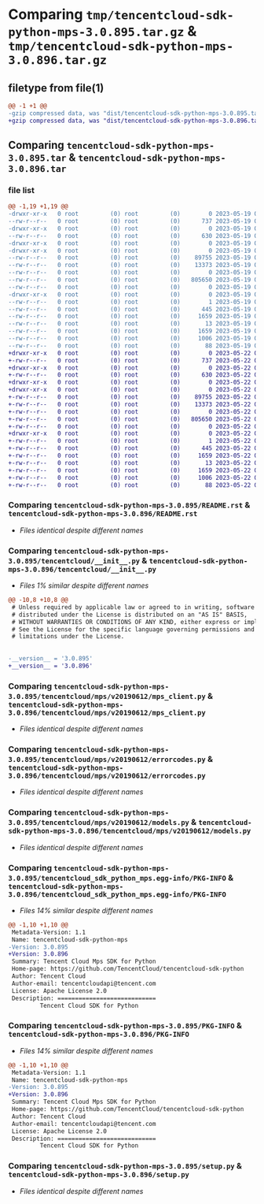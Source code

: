 # Comparing `tmp/tencentcloud-sdk-python-mps-3.0.895.tar.gz` & `tmp/tencentcloud-sdk-python-mps-3.0.896.tar.gz`

## filetype from file(1)

```diff
@@ -1 +1 @@
-gzip compressed data, was "dist/tencentcloud-sdk-python-mps-3.0.895.tar", last modified: Fri May 19 02:55:43 2023, max compression
+gzip compressed data, was "dist/tencentcloud-sdk-python-mps-3.0.896.tar", last modified: Mon May 22 00:28:04 2023, max compression
```

## Comparing `tencentcloud-sdk-python-mps-3.0.895.tar` & `tencentcloud-sdk-python-mps-3.0.896.tar`

### file list

```diff
@@ -1,19 +1,19 @@
-drwxr-xr-x   0 root         (0) root         (0)        0 2023-05-19 02:55:43.000000 tencentcloud-sdk-python-mps-3.0.895/
--rw-r--r--   0 root         (0) root         (0)      737 2023-05-19 02:55:43.000000 tencentcloud-sdk-python-mps-3.0.895/README.rst
-drwxr-xr-x   0 root         (0) root         (0)        0 2023-05-19 02:55:43.000000 tencentcloud-sdk-python-mps-3.0.895/tencentcloud/
--rw-r--r--   0 root         (0) root         (0)      630 2023-05-19 02:55:43.000000 tencentcloud-sdk-python-mps-3.0.895/tencentcloud/__init__.py
-drwxr-xr-x   0 root         (0) root         (0)        0 2023-05-19 02:55:43.000000 tencentcloud-sdk-python-mps-3.0.895/tencentcloud/mps/
-drwxr-xr-x   0 root         (0) root         (0)        0 2023-05-19 02:55:43.000000 tencentcloud-sdk-python-mps-3.0.895/tencentcloud/mps/v20190612/
--rw-r--r--   0 root         (0) root         (0)    89755 2023-05-19 02:55:43.000000 tencentcloud-sdk-python-mps-3.0.895/tencentcloud/mps/v20190612/mps_client.py
--rw-r--r--   0 root         (0) root         (0)    13373 2023-05-19 02:55:43.000000 tencentcloud-sdk-python-mps-3.0.895/tencentcloud/mps/v20190612/errorcodes.py
--rw-r--r--   0 root         (0) root         (0)        0 2023-05-19 02:55:43.000000 tencentcloud-sdk-python-mps-3.0.895/tencentcloud/mps/v20190612/__init__.py
--rw-r--r--   0 root         (0) root         (0)   805650 2023-05-19 02:55:43.000000 tencentcloud-sdk-python-mps-3.0.895/tencentcloud/mps/v20190612/models.py
--rw-r--r--   0 root         (0) root         (0)        0 2023-05-19 02:55:43.000000 tencentcloud-sdk-python-mps-3.0.895/tencentcloud/mps/__init__.py
-drwxr-xr-x   0 root         (0) root         (0)        0 2023-05-19 02:55:43.000000 tencentcloud-sdk-python-mps-3.0.895/tencentcloud_sdk_python_mps.egg-info/
--rw-r--r--   0 root         (0) root         (0)        1 2023-05-19 02:55:43.000000 tencentcloud-sdk-python-mps-3.0.895/tencentcloud_sdk_python_mps.egg-info/dependency_links.txt
--rw-r--r--   0 root         (0) root         (0)      445 2023-05-19 02:55:43.000000 tencentcloud-sdk-python-mps-3.0.895/tencentcloud_sdk_python_mps.egg-info/SOURCES.txt
--rw-r--r--   0 root         (0) root         (0)     1659 2023-05-19 02:55:43.000000 tencentcloud-sdk-python-mps-3.0.895/tencentcloud_sdk_python_mps.egg-info/PKG-INFO
--rw-r--r--   0 root         (0) root         (0)       13 2023-05-19 02:55:43.000000 tencentcloud-sdk-python-mps-3.0.895/tencentcloud_sdk_python_mps.egg-info/top_level.txt
--rw-r--r--   0 root         (0) root         (0)     1659 2023-05-19 02:55:43.000000 tencentcloud-sdk-python-mps-3.0.895/PKG-INFO
--rw-r--r--   0 root         (0) root         (0)     1006 2023-05-19 02:55:43.000000 tencentcloud-sdk-python-mps-3.0.895/setup.py
--rw-r--r--   0 root         (0) root         (0)       88 2023-05-19 02:55:43.000000 tencentcloud-sdk-python-mps-3.0.895/setup.cfg
+drwxr-xr-x   0 root         (0) root         (0)        0 2023-05-22 00:28:04.000000 tencentcloud-sdk-python-mps-3.0.896/
+-rw-r--r--   0 root         (0) root         (0)      737 2023-05-22 00:28:04.000000 tencentcloud-sdk-python-mps-3.0.896/README.rst
+drwxr-xr-x   0 root         (0) root         (0)        0 2023-05-22 00:28:04.000000 tencentcloud-sdk-python-mps-3.0.896/tencentcloud/
+-rw-r--r--   0 root         (0) root         (0)      630 2023-05-22 00:28:04.000000 tencentcloud-sdk-python-mps-3.0.896/tencentcloud/__init__.py
+drwxr-xr-x   0 root         (0) root         (0)        0 2023-05-22 00:28:04.000000 tencentcloud-sdk-python-mps-3.0.896/tencentcloud/mps/
+drwxr-xr-x   0 root         (0) root         (0)        0 2023-05-22 00:28:04.000000 tencentcloud-sdk-python-mps-3.0.896/tencentcloud/mps/v20190612/
+-rw-r--r--   0 root         (0) root         (0)    89755 2023-05-22 00:28:04.000000 tencentcloud-sdk-python-mps-3.0.896/tencentcloud/mps/v20190612/mps_client.py
+-rw-r--r--   0 root         (0) root         (0)    13373 2023-05-22 00:28:04.000000 tencentcloud-sdk-python-mps-3.0.896/tencentcloud/mps/v20190612/errorcodes.py
+-rw-r--r--   0 root         (0) root         (0)        0 2023-05-22 00:28:04.000000 tencentcloud-sdk-python-mps-3.0.896/tencentcloud/mps/v20190612/__init__.py
+-rw-r--r--   0 root         (0) root         (0)   805650 2023-05-22 00:28:04.000000 tencentcloud-sdk-python-mps-3.0.896/tencentcloud/mps/v20190612/models.py
+-rw-r--r--   0 root         (0) root         (0)        0 2023-05-22 00:28:04.000000 tencentcloud-sdk-python-mps-3.0.896/tencentcloud/mps/__init__.py
+drwxr-xr-x   0 root         (0) root         (0)        0 2023-05-22 00:28:04.000000 tencentcloud-sdk-python-mps-3.0.896/tencentcloud_sdk_python_mps.egg-info/
+-rw-r--r--   0 root         (0) root         (0)        1 2023-05-22 00:28:04.000000 tencentcloud-sdk-python-mps-3.0.896/tencentcloud_sdk_python_mps.egg-info/dependency_links.txt
+-rw-r--r--   0 root         (0) root         (0)      445 2023-05-22 00:28:04.000000 tencentcloud-sdk-python-mps-3.0.896/tencentcloud_sdk_python_mps.egg-info/SOURCES.txt
+-rw-r--r--   0 root         (0) root         (0)     1659 2023-05-22 00:28:04.000000 tencentcloud-sdk-python-mps-3.0.896/tencentcloud_sdk_python_mps.egg-info/PKG-INFO
+-rw-r--r--   0 root         (0) root         (0)       13 2023-05-22 00:28:04.000000 tencentcloud-sdk-python-mps-3.0.896/tencentcloud_sdk_python_mps.egg-info/top_level.txt
+-rw-r--r--   0 root         (0) root         (0)     1659 2023-05-22 00:28:04.000000 tencentcloud-sdk-python-mps-3.0.896/PKG-INFO
+-rw-r--r--   0 root         (0) root         (0)     1006 2023-05-22 00:28:04.000000 tencentcloud-sdk-python-mps-3.0.896/setup.py
+-rw-r--r--   0 root         (0) root         (0)       88 2023-05-22 00:28:04.000000 tencentcloud-sdk-python-mps-3.0.896/setup.cfg
```

### Comparing `tencentcloud-sdk-python-mps-3.0.895/README.rst` & `tencentcloud-sdk-python-mps-3.0.896/README.rst`

 * *Files identical despite different names*

### Comparing `tencentcloud-sdk-python-mps-3.0.895/tencentcloud/__init__.py` & `tencentcloud-sdk-python-mps-3.0.896/tencentcloud/__init__.py`

 * *Files 1% similar despite different names*

```diff
@@ -10,8 +10,8 @@
 # Unless required by applicable law or agreed to in writing, software
 # distributed under the License is distributed on an "AS IS" BASIS,
 # WITHOUT WARRANTIES OR CONDITIONS OF ANY KIND, either express or implied.
 # See the License for the specific language governing permissions and
 # limitations under the License.
 
 
-__version__ = '3.0.895'
+__version__ = '3.0.896'
```

### Comparing `tencentcloud-sdk-python-mps-3.0.895/tencentcloud/mps/v20190612/mps_client.py` & `tencentcloud-sdk-python-mps-3.0.896/tencentcloud/mps/v20190612/mps_client.py`

 * *Files identical despite different names*

### Comparing `tencentcloud-sdk-python-mps-3.0.895/tencentcloud/mps/v20190612/errorcodes.py` & `tencentcloud-sdk-python-mps-3.0.896/tencentcloud/mps/v20190612/errorcodes.py`

 * *Files identical despite different names*

### Comparing `tencentcloud-sdk-python-mps-3.0.895/tencentcloud/mps/v20190612/models.py` & `tencentcloud-sdk-python-mps-3.0.896/tencentcloud/mps/v20190612/models.py`

 * *Files identical despite different names*

### Comparing `tencentcloud-sdk-python-mps-3.0.895/tencentcloud_sdk_python_mps.egg-info/PKG-INFO` & `tencentcloud-sdk-python-mps-3.0.896/tencentcloud_sdk_python_mps.egg-info/PKG-INFO`

 * *Files 14% similar despite different names*

```diff
@@ -1,10 +1,10 @@
 Metadata-Version: 1.1
 Name: tencentcloud-sdk-python-mps
-Version: 3.0.895
+Version: 3.0.896
 Summary: Tencent Cloud Mps SDK for Python
 Home-page: https://github.com/TencentCloud/tencentcloud-sdk-python
 Author: Tencent Cloud
 Author-email: tencentcloudapi@tencent.com
 License: Apache License 2.0
 Description: ============================
         Tencent Cloud SDK for Python
```

### Comparing `tencentcloud-sdk-python-mps-3.0.895/PKG-INFO` & `tencentcloud-sdk-python-mps-3.0.896/PKG-INFO`

 * *Files 14% similar despite different names*

```diff
@@ -1,10 +1,10 @@
 Metadata-Version: 1.1
 Name: tencentcloud-sdk-python-mps
-Version: 3.0.895
+Version: 3.0.896
 Summary: Tencent Cloud Mps SDK for Python
 Home-page: https://github.com/TencentCloud/tencentcloud-sdk-python
 Author: Tencent Cloud
 Author-email: tencentcloudapi@tencent.com
 License: Apache License 2.0
 Description: ============================
         Tencent Cloud SDK for Python
```

### Comparing `tencentcloud-sdk-python-mps-3.0.895/setup.py` & `tencentcloud-sdk-python-mps-3.0.896/setup.py`

 * *Files identical despite different names*

